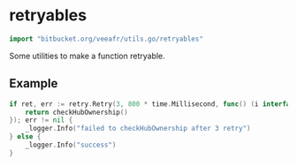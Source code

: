 # retryables

```go
import "bitbucket.org/veeafr/utils.go/retryables"
```

Some utilities to make a function retryable.

## Example

```go
if ret, err := retry.Retry(3, 800 * time.Millisecond, func() (i interface{}, err error) {
    return checkHubOwnership()
}); err != nil {
    _logger.Info("failed to checkHubOwnership after 3 retry")
} else {
	_logger.Info("success")
}
```